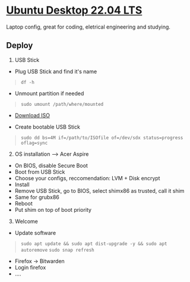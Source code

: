 # [Ubuntu Desktop 22.04 LTS](https://ubuntu.com/download/desktop)

Laptop config, great for coding, eletrical engineering and studying.

## Deploy

1. USB Stick

- Plug USB Stick and find it's name
> ```df -h```

- Unmount partition if needed
> ```sudo umount /path/where/mounted```

- [Download ISO](https://ubuntu.com/download/desktop)

- Create bootable USB Stick
> ```sudo dd bs=4M if=/path/to/ISOfile of=/dev/sdx status=progress oflag=sync```

2. OS installation --> Acer Aspire

- On BIOS, disable Secure Boot
- Boot from USB Stick
- Choose your configs, reccomendation: LVM + Disk encrypt
- Install
- Remove USB Stick, go to BIOS, select shimx86 as trusted, call it shim
- Same for grubx86
- Reboot
- Put shim on top of boot priority

3. Welcome

- Update software
> `sudo apt update && sudo apt dist-upgrade -y && sudo apt autoremove`
> `sudo snap refresh`
- Firefox -> Bitwarden
- Login firefox
- ....

